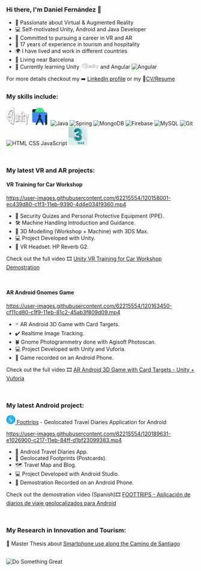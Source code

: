 ### Hi there, I'm Daniel Fernández 👋  

- 🥽 Passionate about Virtual & Augmented Reality 
- 💻 Self-motivated Unity, Android and Java Developer
- 🎯 Committed to pursuing a career in VR and AR 
- 💼 17 years of experience in tourism and hospitality
- 🌍 I have lived and work in different countries
- 🏡 Living near Barcelona
- 🌱 Currently learning Unity <img title="Unity" alt="Unity" src="https://github.com/dfzfz7/dfzfz7/blob/main/assets/unity.png" width="48" height="16" /> and Angular <img title="Angular" alt="Angular" src="https://github.com/dfzfz7/dfzfz7/blob/main/assets/angular.png" width="16" height="16" />

For more details checkout my ➡️ [LinkedIn profile](https://www.linkedin.com/in/fernandezdaniel85/) or my 📝[CV/Resume](https://github.com/dfzfz7//dfzfz7/blob/main/DanielFernandezEnglishCV.pdf)
<br>

### My skills include:

<p>
  <img title="Unity" alt="Untiy" src="https://github.com/dfzfz7/dfzfz7/blob/main/assets/unity.png" width="60" height="50" />
  <img title="Android Studio" alt="Android Studio" src="https://github.com/dfzfz7/dfzfz7/blob/main/assets/android_studio.png" width="50" height="50" />
  <img title="Java" alt="Java" src="https://github.com/dfzfz7/dfzfz7/blob/main/assets/java.png" width="30" height="50" />
  <img title="Spring" alt="Spring" src="https://github.com/dfzfz7/dfzfz7/blob/main/assets/spring.png" width="40" height="50" />
  <img title="MongoDB" alt="MongoDB" src="https://github.com/dfzfz7/dfzfz7/blob/main/assets/mongodb.png" width="50" height="50" />
  <img title="Firebase" alt="Firebase" src="https://github.com/dfzfz7/dfzfz7/blob/main/assets/firebase.png" width="35" height="50" />
  <img title="MySQL" alt="MySQL" src="https://github.com/dfzfz7/dfzfz7/blob/main/assets/mysql.png" width="65" height="50" />
  <img title="Git" alt="Git" src="https://github.com/dfzfz7/dfzfz7/blob/main/assets/git.png" width="50" height="50" />
  <img title="HTML CSS JavaScript" alt="HTML CSS JavaScript" src="https://github.com/dfzfz7/dfzfz7/blob/main/assets/html+css+js.png" width="80" height="50" />
  <img title="3DSMax" alt="3DSMax" src="https://github.com/dfzfz7/dfzfz7/blob/main/assets/3DSmax.jpg" width="50" height="50" />
</p>

<br> 

### My latest VR and AR projects:

#### VR Training for Car Workshop 

https://user-images.githubusercontent.com/62215554/120158001-ec439d80-c1f3-11eb-9390-4d4e034f9360.mp4

- 🦺 Security Quizes and Personal Protective Equipment (PPE).
- 🛠️ Machine Handling Introduction and Guidance.
- 🚗 3D Modelling (Workshop + Machine) with 3DS Max.
- 💻 Project Developed with Unity.
- 🥽 VR Headset: HP Reverb G2.

Check out the full video 🎞️ [Unity VR Training for Car Workshop Demostration](https://odysee.com/@dfzfz7:b/VR-Car-Workshop-Training:e)

<br> 

#### AR Android Gnomes Game

https://user-images.githubusercontent.com/62215554/120163450-cf11cd80-c1f9-11eb-81c2-45ab3f809d09.mp4

- 🃏 AR Android 3D Game with Card Targets.
- ✔️ Realtime Image Tracking. 
- 🍀 Gnome Photogrammetry done with Agisoft Photoscan.
- 💻 Project Developed with Unity and Vuforia.
- 📱 Game recorded on an Android Phone.

Check out the full video 🎞️ [AR Android 3D Game with Card Targets - Unity + Vuforia](https://odysee.com/@dfzfz7:b/AR-Android-Gnomes-Game:7)

<br> 

### My latest Android project:

[<img title="Foottrips" alt="Foottrips" src="https://github.com/dfzfz7/dfzfz7/blob/main/assets/foottrips.png" width="24" height="24" />  Foottrips](https://github.com/dfzfz7/Foottrips) - Geolocated Travel Diaries Application for Android

https://user-images.githubusercontent.com/62215554/120189631-e1026900-c217-11eb-84ff-d1bf23099383.mp4

- 📝 Android Travel Diaries App.
- 📍 Geolocated Footprints (Postcards).
- 🗺️ Travel Map and Blog. 
- 💻 Project Developed with Android Studio.
- 📱 Demostration Recorded on an Android Phone.

Check out the demostration video (Spanish)🎞️ [FOOTTRIPS - Aplicación de diarios de viaje geolocalizados para Android](https://odysee.com/@dfzfz7:b/Foottrips-Android-App-Video:c)

<br>


### My Research in Innovation and Tourism:


 📓 Master Thesis about [Smartphone use along the Camino de Santiago](https://www.academia.edu/40521160/SMARTPHONE_USE_AND_INTERNET_ACCESS_ALONG_THE_CAMINO_DE_SANTIAGO)

<br>

<img title="Do Somehting Great" alt="Do Something Great" src="https://github.com/dfzfz7/dfzfz7/blob/main/assets/DoSomethingGreatSmall.jpg" width="450" height="200" />
